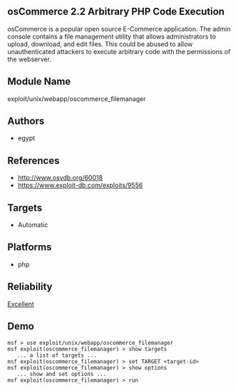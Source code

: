 ## osCommerce 2.2 Arbitrary PHP Code Execution

osCommerce is a popular open source E-Commerce application. 
The admin console contains a file management utility that 
allows administrators to upload, download, and edit files. 
This could be abused to allow unauthenticated attackers to 
execute arbitrary code with the permissions of the 
webserver.


## Module Name
exploit/unix/webapp/oscommerce_filemanager

## Authors
* egypt


## References
* http://www.osvdb.org/60018
* https://www.exploit-db.com/exploits/9556



## Targets
* Automatic


## Platforms
* php

## Reliability
[Excellent](https://github.com/rapid7/metasploit-framework/wiki/Exploit-Ranking)

## Demo

```
msf > use exploit/unix/webapp/oscommerce_filemanager
msf exploit(oscommerce_filemanager) > show targets
   ... a list of targets ...
msf exploit(oscommerce_filemanager) > set TARGET <target-id>
msf exploit(oscommerce_filemanager) > show options
   ... show and set options ...
msf exploit(oscommerce_filemanager) > run
```
    
    